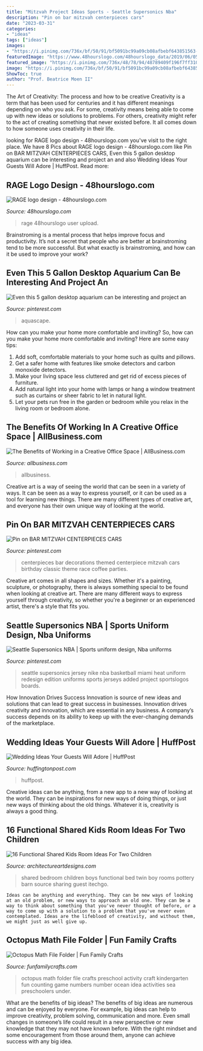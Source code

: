 ```yaml
---
title: "Mitzvah Project Ideas Sports - Seattle Supersonics Nba"
description: "Pin on bar mitzvah centerpieces cars"
date: "2023-03-31"
categories:
- "ideas"
tags: ["ideas"]
images:
- "https://i.pinimg.com/736x/bf/50/91/bf5091bc99a09cb08afbebf643851563--car-centerpieces-car-party.jpg"
featuredImage: "https://www.48hourslogo.com/48hourslogo_data/2019/06/05/1FE88691A97744B8B129BB4DBA3A7A8A1559682661.jpeg"
featured_image: "https://i.pinimg.com/736x/48/78/94/48789409f196f7ff310ebc4b93e52084.jpg"
image: "https://i.pinimg.com/736x/bf/50/91/bf5091bc99a09cb08afbebf643851563--car-centerpieces-car-party.jpg"
ShowToc: true
author: "Prof. Beatrice Moen II"
---
```



The Art of Creativity: The process and how to be creative
Creativity is a term that has been used for centuries and it has different meanings depending on who you ask. For some, creativity means being able to come up with new ideas or solutions to problems. For others, creativity might refer to the act of creating something that never existed before. It all comes down to how someone uses creativity in their life.

	

		
looking for RAGE logo design - 48hourslogo.com you've visit to the right place. We have 8 Pics about RAGE logo design - 48hourslogo.com like Pin on BAR MITZVAH CENTERPIECES CARS, Even this 5 gallon desktop aquarium can be interesting and project an and also Wedding Ideas Your Guests Will Adore | HuffPost. Read more:
		
    
## RAGE Logo Design - 48hourslogo.com

<img loading=lazy src="https://www.48hourslogo.com/48hourslogo_data/2019/06/05/1FE88691A97744B8B129BB4DBA3A7A8A1559682661.jpeg" onerror="this.onerror=null;this.src='https://tse2.mm.bing.net/th?id=OIP.Gg2ElSVTcdOeW5FxiRmIBgHaEK&amp;pid=15.1';" alt="RAGE logo design - 48hourslogo.com">

_Source: 48hourslogo.com_

>rage 48hourslogo user upload. 

	

Brainstroming is a mental process that helps improve focus and productivity. It’s not a secret that people who are better at brainstroming tend to be more successful. But what exactly is brainstroming, and how can it be used to improve your work?

    
## Even This 5 Gallon Desktop Aquarium Can Be Interesting And Project An

<img loading=lazy src="https://i.pinimg.com/736x/48/78/94/48789409f196f7ff310ebc4b93e52084.jpg" onerror="this.onerror=null;this.src='https://tse1.mm.bing.net/th?id=OIP.Jp2a4uBtYFJmXdzzU2qV-AHaIj&amp;pid=15.1';" alt="Even this 5 gallon desktop aquarium can be interesting and project an">

_Source: pinterest.com_

>aquascape. 

	

How can you make your home more comfortable and inviting?
So, how can you make your home more comfortable and inviting? Here are some easy tips: 
1. Add soft, comfortable materials to your home such as quilts and pillows. 
2. Get a safer home with features like smoke detectors and carbon monoxide detectors. 
3. Make your living space less cluttered and get rid of excess pieces of furniture. 
4. Add natural light into your home with lamps or hang a window treatment such as curtains or sheer fabric to let in natural light. 
5. Let your pets run free in the garden or bedroom while you relax in the living room or bedroom alone.

    
## The Benefits Of Working In A Creative Office Space | AllBusiness.com

<img loading=lazy src="https://www.allbusiness.com/asset/2016/01/Office-space.jpg" onerror="this.onerror=null;this.src='https://tse1.mm.bing.net/th?id=OIP.HwjjSB3E5o-0BbsQ-eT0igHaFQ&amp;pid=15.1';" alt="The Benefits of Working in a Creative Office Space | AllBusiness.com">

_Source: allbusiness.com_

>allbusiness. 

	

Creative art is a way of seeing the world that can be seen in a variety of ways. It can be seen as a way to express yourself, or it can be used as a tool for learning new things. There are many different types of creative art, and everyone has their own unique way of looking at the world.

    
## Pin On BAR MITZVAH CENTERPIECES CARS

<img loading=lazy src="https://i.pinimg.com/736x/bf/50/91/bf5091bc99a09cb08afbebf643851563--car-centerpieces-car-party.jpg" onerror="this.onerror=null;this.src='https://tse3.mm.bing.net/th?id=OIP.yNk83AgvbTphHt3roP82sAHaJ3&amp;pid=15.1';" alt="Pin on BAR MITZVAH CENTERPIECES CARS">

_Source: pinterest.com_

>centerpieces bar decorations themed centerpiece mitzvah cars birthday classic theme race coffee parties. 

	

Creative art comes in all shapes and sizes. Whether it's a painting, sculpture, or photography, there is always something special to be found when looking at creative art. There are many different ways to express yourself through creativity, so whether you're a beginner or an experienced artist, there's a style that fits you.

    
## Seattle Supersonics NBA | Sports Uniform Design, Nba Uniforms

<img loading=lazy src="https://i.pinimg.com/736x/df/39/3a/df393aa467257043ebe94521ba5662a5.jpg" onerror="this.onerror=null;this.src='https://tse2.mm.bing.net/th?id=OIP.U529TKybgYcLK1-I82hSQgHaLo&amp;pid=15.1';" alt="Seattle Supersonics NBA | Sports uniform design, Nba uniforms">

_Source: pinterest.com_

>seattle supersonics jersey nike nba basketball miami heat uniform redesign edition uniforms sports jerseys added project sportslogos boards. 

	

How Innovation Drives Success
Innovation is source of new ideas and solutions that can lead to great success in businesses. Innovation drives creativity and innovation, which are essential in any business. A company’s success depends on its ability to keep up with the ever-changing demands of the marketplace.

    
## Wedding Ideas Your Guests Will Adore | HuffPost

<img loading=lazy src="http://i.huffpost.com/gen/1251634/images/o-WEDDING-IDEAS-facebook.jpg" onerror="this.onerror=null;this.src='https://tse2.mm.bing.net/th?id=OIP.kCo9c0-Ju2qmsjf2wEyFuQHaLH&amp;pid=15.1';" alt="Wedding Ideas Your Guests Will Adore | HuffPost">

_Source: huffingtonpost.com_

>huffpost. 

	

Creative ideas can be anything, from a new app to a new way of looking at the world. They can be inspirations for new ways of doing things, or just new ways of thinking about the old things. Whatever it is, creativity is always a good thing.

    
## 16 Functional Shared Kids Room Ideas For Two Children

<img loading=lazy src="https://www.architectureartdesigns.com/wp-content/uploads/2015/02/420-630x397.jpg" onerror="this.onerror=null;this.src='https://tse2.mm.bing.net/th?id=OIP.ulP6jppieuMNdwGRlkS06AHaEq&amp;pid=15.1';" alt="16 Functional Shared Kids Room Ideas For Two Children">

_Source: architectureartdesigns.com_

>shared bedroom children boys functional bed twin boy rooms pottery barn source sharing guest itechgo. 

	


    Ideas can be anything and everything. They can be new ways of looking at an old problem, or new ways to approach an old one. They can be a way to think about something that you've never thought of before, or a way to come up with a solution to a problem that you've never even contemplated. Ideas are the lifeblood of creativity, and without them, we might just as well give up.

    
## Octopus Math File Folder | Fun Family Crafts

<img loading=lazy src="http://funfamilycrafts.com/wp-content/uploads/2012/06/octopus-math-1.jpg" onerror="this.onerror=null;this.src='https://tse4.mm.bing.net/th?id=OIP.4JP4wo8oQZNk7Hd3UpWPJQHaLG&amp;pid=15.1';" alt="Octopus Math File Folder | Fun Family Crafts">

_Source: funfamilycrafts.com_

>octopus math folder file crafts preschool activity craft kindergarten fun counting game numbers number ocean idea activities sea preschoolers under. 

	

What are the benefits of big ideas?
The benefits of big ideas are numerous and can be enjoyed by everyone. For example, big ideas can help to improve creativity, problem solving, communication and more. Even small changes in someone’s life could result in a new perspective or new knowledge that they may not have known before. With the right mindset and some encouragement from those around them, anyone can achieve success with any big idea.


